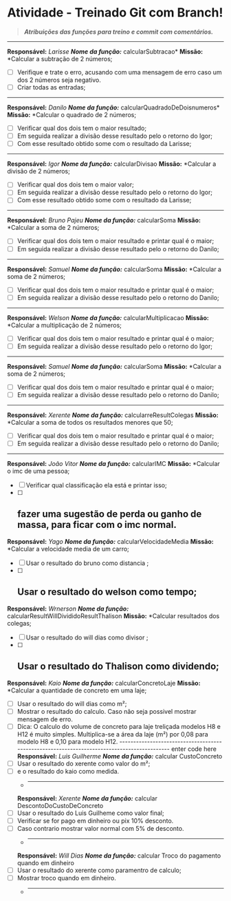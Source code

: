 # Atividade - Treinado Git com Branch!

> ***Atribuições das funções para treino e commit com comentários.***
--------------------------------------------------------------------------------------------
**Responsável:** *Larisse*
	***Nome da função:*** calcularSubtracao*
	**Missão:** *Calcular a subtração de 2 números; 
 - [ ] Verifique e trate o erro, acusando com uma  mensagem de erro caso um dos 2  números seja negativo.
 - [ ] Criar todas as entradas;
--------------------------------------------------------------------------------------------
**Responsável:** *Danilo*
	***Nome da função:*** calcularQuadradoDeDoisnumeros*
	**Missão:** *Calcular o quadrado de 2 números; 
 - [ ] Verificar qual dos dois tem o maior resultado;
 - [ ] Em seguida  realizar a divisão desse resultado pelo o retorno do Igor;
 - [ ] Com esse resultado obtido some com o resultado da Larisse;
--------------------------------------------------------------------------------------------
**Responsável:** *Igor*
	***Nome da função:*** calcularDivisao
	**Missão:** *Calcular a divisão de 2 números; 
 - [ ] Verificar qual dos dois tem o maior valor;
 - [ ] Em seguida  realizar a divisão desse resultado pelo o retorno do Igor;
 - [ ] Com esse resultado obtido some com o resultado da Larisse;

--------------------------------------------------------------------------------------------
**Responsável:** *Bruno Pajeu*
***Nome da função:*** calcularSoma
**Missão:** *Calcular a soma  de 2 números; 
 - [ ] Verificar qual dos dois tem o maior resultado e printar  qual é o maior;
 - [ ] Em seguida  realizar a divisão desse resultado pelo o retorno do Danilo;
 
--------------------------------------------------------------------------------------------
**Responsável:** *Samuel*
***Nome da função:*** calcularSoma
**Missão:** *Calcular a soma  de 2 números; 
 - [ ] Verificar qual dos dois tem o maior resultado e printar  qual é o maior;
 - [ ] Em seguida  realizar a divisão desse resultado pelo o retorno do Danilo;
 
--------------------------------------------------------------------------------------------
**Responsável:** *Welson*
***Nome da função:*** calcularMultiplicacao
**Missão:** *Calcular a multiplicação  de 2 números; 
 - [ ] Verificar qual dos dois tem o maior resultado e printar  qual é o maior;
 - [ ] Em seguida  realizar a divisão desse resultado pelo o retorno do Igor;
 --------------------------------------------------------------------------------------------

**Responsável:** *Samuel*
***Nome da função:*** calcularSoma
**Missão:** *Calcular a soma  de 2 números; 
 - [ ] Verificar qual dos dois tem o maior resultado e printar  qual é o maior;
 - [ ] Em seguida  realizar a divisão desse resultado pelo o retorno do Danilo;
 --------------------------------------------------------------------------------------------
**Responsável:** *Xerente*
***Nome da função:*** calcularreResultColegas
**Missão:** *Calcular a soma de todos os resultados menores que 50; 
 - [ ] Verificar qual dos dois tem o maior resultado e printar  qual é o maior;
 - [ ] Em seguida  realizar a divisão desse resultado pelo o retorno do Danilo;

 --------------------------------------------------------------------------------------------
**Responsável:** *João Vitor*
***Nome da função:*** calcularIMC
**Missão:** *Calcular o imc de uma pessoa; 
 - [ ] Verificar qual classificação ela está  e printar isso;
 - [ ] fazer uma sugestão de perda ou ganho de massa, para ficar com o imc normal.
	  --------------------------------------------------------------------------------------------
**Responsável:** *Yago*
***Nome da função:*** calcularVelocidadeMedia
**Missão:** *Calcular a velocidade media de um carro; 
 - [ ] Usar o resultado do bruno como  distancia ;
 - [ ] Usar o resultado do welson como tempo;
 	  --------------------------------------------------------------------------------------------
**Responsável:** *Wrnerson*
***Nome da função:*** calcularResultWillDivididoResultThalison
**Missão:** *Calcular  resultados dos colegas; 
 - [ ] Usar o resultado do will dias  como  divisor  ;
 - [ ] Usar o resultado do Thalison como dividendo;
	 --------------------------------------------------------------------------------------------
**Responsável:** *Kaio*
***Nome da função:*** calcularConcretoLaje
**Missão:** *Calcular  a quantidade de concreto em uma laje; 
 - [ ] Usar o resultado do will dias  como  m²;
 - [ ] Mostrar o resultado do calculo. Caso não seja possivel mostrar mensagem de erro.
 - [ ] Dica: O calculo do volume de concreto para laje 			  treliçada modelos H8 e H12 é muito simples. Multiplica-se a área da laje (m²) por 0,08    		  para modelo H8 e 0,10 para modelo H12.
		   --------------------------------------------------------------------------------------------
    enter code here
	**Responsável:** *Luis Guilherme*
***Nome da função:*** calcular CustoConcreto
 - [ ] Usar o resultado do xerente como  valor do m²;
 - [ ] e o resultado do kaio como medida. 
	 *  --------------------------------------------------------------------------------------------
	**Responsável:** *Xerente*
***Nome da função:*** calcular DescontoDoCustoDeConcreto
 - [ ] Usar o resultado do Luis Guilheme como  valor final;
 - [ ] Verificar se for pago em dinheiro ou pix 10% desconto.
 - [ ] Caso contrario mostrar valor normal com 5% de desconto. 
	 *  --------------------------------------------------------------------------------------------
	**Responsável:** *Will Dias*
***Nome da função:*** calcular Troco do pagamento quando em dinheiro 
 - [ ] Usar o resultado do xerente como  paramentro de calculo;
 - [ ] Mostrar troco quando em dinheiro. 
	 *  --------------------------------------------------------------------------------------------
